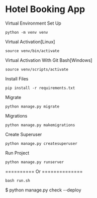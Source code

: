 # Hotel Booking App

Virtual Environment Set Up

```
python -m venv venv
```
Virtual Activation[Linux]

```
source venv/bin/activate
```
Virtual Activation With Git Bash[Windows]

```
source venv/scripts/activate
```
Install Files

```
pip install -r requirements.txt
```
Migrate

```
python manage.py migrate
```

Migrations

```
python manage.py makemigrations
```

Create Superuser

```
python manage.py createsuperuser
```

Run Project

```
python manage.py runserver
```

========== Or ==============

```
bash run.sh
```

<!-- SECURITY -->
$ python manage.py check --deploy